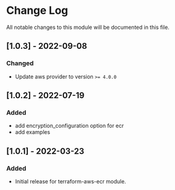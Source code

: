 # Change Log

All notable changes to this module will be documented in this file.

## [1.0.3] - 2022-09-08

### Changed

- Update aws provider to version `>= 4.0.0`

## [1.0.2] - 2022-07-19

### Added

- add encryption_configuration option for ecr
- add examples

## [1.0.1] - 2022-03-23

### Added

- Initial release for terraform-aws-ecr module.
